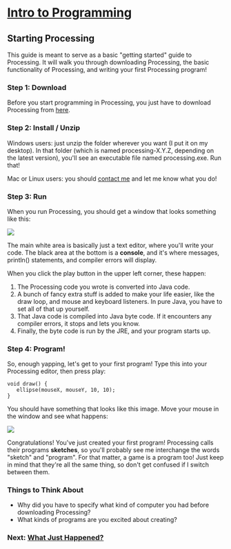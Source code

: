 #  [Intro to Programming](index.jsp)

## Starting Processing

This guide is meant to serve as a basic "getting started" guide to Processing.
It will walk you through downloading Processing, the basic functionality of
Processing, and writing your first Processing program!

### Step 1: Download

Before you start programming in Processing, you just have to download
Processing from [here](http://processing.org/download/).

### Step 2: Install / Unzip

Windows users: just unzip the folder wherever you want (I put it on my
desktop). In that folder (which is named processing-X.Y.Z, depending on the
latest version), you'll see an executable file named processing.exe. Run that!

Mac or Linux users: you should [contact
me](http://StaticVoidGames.com/about/contact.jsp) and let me know what you do!

### Step 3: Run

When you run Processing, you should get a window that looks something like
this:

![](http://s3.StaticVoidGames.com/tutorials/intro/processing1.png)

The main white area is basically just a text editor, where you'll write your
code. The black area at the bottom is a **console**, and it's where messages,
println() statements, and compiler errors will display.

When you click the play button in the upper left corner, these happen:

  1. The Processing code you wrote is converted into Java code.
  2. A bunch of fancy extra stuff is added to make your life easier, like the draw loop, and mouse and keyboard listeners. In pure Java, you have to set all of that up yourself.
  3. That Java code is compiled into Java byte code. If it encounters any compiler errors, it stops and lets you know.
  4. Finally, the byte code is run by the JRE, and your program starts up. 

### Step 4: Program!

So, enough yapping, let's get to your first program! Type this into your
Processing editor, then press play:

    
    
    void draw() {
       ellipse(mouseX, mouseY, 10, 10);
    }
    

You should have something that looks like this image. Move your mouse in the
window and see what happens:

![](http://s3.StaticVoidGames.com/tutorials/intro/processingHelloWorld.png)

Congratulations! You've just created your first program! Processing calls
their programs **sketches**, so you'll probably see me interchange the words
"sketch" and "program". For that matter, a game is a program too! Just keep in
mind that they're all the same thing, so don't get confused if I switch
between them.

### Things to Think About

  * Why did you have to specify what kind of computer you had before downloading Processing?
  * What kinds of programs are you excited about creating?

###  Next: [What Just Happened?](StartingProgramming.jsp)
